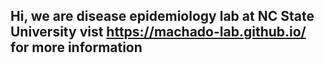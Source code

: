 ## Hi, we are disease epidemiology lab at NC State University vist https://machado-lab.github.io/ for more information


